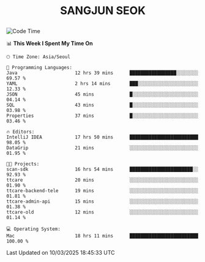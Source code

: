<h1>
 <p align="center">
   SANGJUN SEOK
 </p>
</h1>

<!--START_SECTION:waka-->
![Code Time](http://img.shields.io/badge/Code%20Time-4%2C129%20hrs%202%20mins-blue)

📊 **This Week I Spent My Time On** 

```text
🕑︎ Time Zone: Asia/Seoul

💬 Programming Languages: 
Java                     12 hrs 39 mins      █████████████████░░░░░░░░   69.57 % 
YAML                     2 hrs 14 mins       ███░░░░░░░░░░░░░░░░░░░░░░   12.33 % 
JSON                     45 mins             █░░░░░░░░░░░░░░░░░░░░░░░░   04.14 % 
SQL                      43 mins             █░░░░░░░░░░░░░░░░░░░░░░░░   03.98 % 
Properties               37 mins             █░░░░░░░░░░░░░░░░░░░░░░░░   03.46 % 

🔥 Editors: 
IntelliJ IDEA            17 hrs 50 mins      █████████████████████████   98.05 % 
DataGrip                 21 mins             ░░░░░░░░░░░░░░░░░░░░░░░░░   01.95 % 

🐱‍💻 Projects: 
scan-sdk                 16 hrs 54 mins      ███████████████████████░░   92.93 % 
ttcare                   20 mins             ░░░░░░░░░░░░░░░░░░░░░░░░░   01.90 % 
ttcare-backend-tele      19 mins             ░░░░░░░░░░░░░░░░░░░░░░░░░   01.81 % 
ttcare-admin-api         15 mins             ░░░░░░░░░░░░░░░░░░░░░░░░░   01.38 % 
ttcare-old               12 mins             ░░░░░░░░░░░░░░░░░░░░░░░░░   01.14 % 

💻 Operating System: 
Mac                      18 hrs 11 mins      █████████████████████████   100.00 % 
```


 Last Updated on 10/03/2025 18:45:33 UTC
<!--END_SECTION:waka-->
